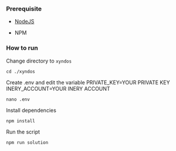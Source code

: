 ### Prerequisite

- [NodeJS](https://nodejs.org/en/)

- NPM



### How to run

Change directory to ```xyndos```

```shell
cd ./xyndos
```

Create .env and edit the variable
PRIVATE_KEY=YOUR PRIVATE KEY
INERY_ACCOUNT=YOUR INERY ACCOUNT

```shell
nano .env
```

Install dependencies

```shell
npm install
```

Run the script

```
npm run solution
```
